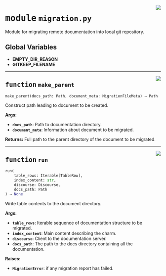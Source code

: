 <!-- markdownlint-disable -->

<a href="../src/migration.py#L0"><img align="right" style="float:right;" src="https://img.shields.io/badge/-source-cccccc?style=flat-square"></a>

# <kbd>module</kbd> `migration.py`
Module for migrating remote documentation into local git repository. 

**Global Variables**
---------------
- **EMPTY_DIR_REASON**
- **GITKEEP_FILENAME**

---

<a href="../src/migration.py#L219"><img align="right" style="float:right;" src="https://img.shields.io/badge/-source-cccccc?style=flat-square"></a>

## <kbd>function</kbd> `make_parent`

```python
make_parent(docs_path: Path, document_meta: MigrationFileMeta) → Path
```

Construct path leading to document to be created. 



**Args:**
 
 - <b>`docs_path`</b>:  Path to documentation directory. 
 - <b>`document_meta`</b>:  Information about document to be migrated. 



**Returns:**
 Full path to the parent directory of the document to be migrated. 


---

<a href="../src/migration.py#L371"><img align="right" style="float:right;" src="https://img.shields.io/badge/-source-cccccc?style=flat-square"></a>

## <kbd>function</kbd> `run`

```python
run(
    table_rows: Iterable[TableRow],
    index_content: str,
    discourse: Discourse,
    docs_path: Path
) → None
```

Write table contents to the document directory. 



**Args:**
 
 - <b>`table_rows`</b>:  Iterable sequence of documentation structure to be migrated. 
 - <b>`index_content`</b>:  Main content describing the charm. 
 - <b>`discourse`</b>:  Client to the documentation server. 
 - <b>`docs_path`</b>:  The path to the docs directory containing all the documentation. 



**Raises:**
 
 - <b>`MigrationError`</b>:  if any migration report has failed. 


